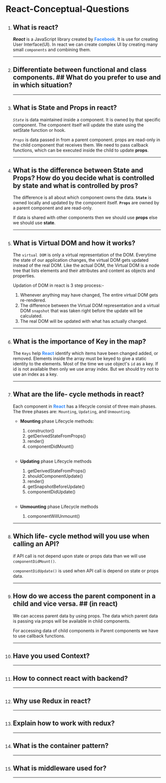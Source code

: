 # React-Conceptual-Questions

1.  ## What is react?
    _**React**_ is a JavaScript library created by **<span style="color:#2D88FF;">Facebook</span>**. It is use for creating User Interface(UI). In react we can create complex UI by creating many small `components` and combining them.
    ***
2.  ## Differentiate between functional and class components. ## What do you prefer to use and in which situation?
    ***
3.  ## What is State and Props in react?

    _`State`_ is data maintained inside a component. It is owned by that specific component. The component itself will update the state using the setState function or hook.

    _`Props`_ is data passed in from a parent component. props are read-only in the child component that receives them. We need to pass callback functions, which can be executed inside the child to update **props**.

    ***

4.  ## What is the difference between State and Props? How do you decide what is controlled by state and what is controlled by pros?

    The difference is all about which component owns the data. **`State`** is owned locally and updated by the component itself. **`Props`** are owned by a parent component and are read-only.

    If data is shared with other components then we should use **props** else we should use **state**.

    ***

5.  ## What is Virtual DOM and how it works?

    The `virtual DOM` is only a virtual representation of the DOM. Everytime the state of our application changes, the virtual DOM gets updated instead of the real DOM. Like the actual DOM, the Virtual DOM is a node tree that lists elements and their attributes and content as objects and properties.

    Updation of DOM in react is 3 step process:-

    1.  Whenever anything may have changed, The entire virtual DOM gets re-rendered.
    2.  The difference between the Virtual DOM representation and a virtual DOM `snapshot` that was taken right before the update will be calculated.
    3.  The real DOM will be updated with what has actually changed.

    ***

6.  ## What is the importance of Key in the map?

    The `Keys` help **<span style="color:#2D88FF;">React</span>** identify which items have been changed added, or removed. Elements inside the array must be keyed to give a static identity to the elements. Most of the time we use object's `id` as a key. If id is not available then only we use array index. But we should try not to use an index as a key.

    ***

7.  ## What are the life- cycle methods in react?

    Each component in **<span style="color:#2D88FF;">React</span>** has a lifecycle consist of three main phases.
    The three phases are: `Mounting`, `Updating`, and `Unmounting`.

    - **Mounting** phase Lifecycle methods:

      1. constructor()
      2. getDerivedStateFromProps()
      3. render()
      4. componentDidMount()<br><br>

    - **Updating** phase Lifecycle methods

      1.  getDerivedStateFromProps()
      2.  shouldComponentUpdate()
      3.  render()
      4.  getSnapshotBeforeUpdate()
      5.  componentDidUpdate()<br><br>

    - **Unmounting** phase Lifecycle methods
      1.  componentWillUnmount()

    ***

8.  ## Which life- cycle method will you use when calling an API?

    if API call is not depend upon state or props data than we will use `componentDidMount()`.

    `componentDidUpdate()` is used when API call is depend on state or props data.

    ***

9.  ## How do we access the parent component in a child and vice versa. ## (in react)

    We can access parent data by using props. The data which parent data is passing via props will be available in child components.

    For accessing data of child components in Parent components we have to use callback functions.

    ***

10. ## Have you used Context?
    ***
11. ## How to connect react with backend?
    ***
12. ## Why use Redux in react?
    ***
13. ## Explain how to work with redux?
    ***
14. ## What is the container pattern?
    ***
15. ## What is middleware used for?
    ***
